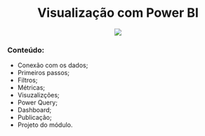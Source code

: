 <h1 align="center">
Visualização com Power BI
</h1>

<p align="center">
<img src="https://img.shields.io/static/v1?label=Status&message=AGUARDANDO&color=blue&style=for-the-badge"/>
</p>


### Conteúdo:

- Conexão com os dados;
- Primeiros passos;
- Filtros;
- Métricas;
- Visuzalizções;
- Power Query;
- Dashboard;
- Publicação;
- Projeto do módulo.
